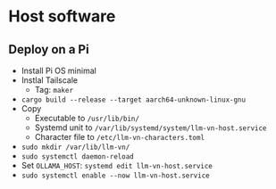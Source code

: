 # Host software

## Deploy on a Pi

- Install Pi OS minimal
- Instlal Tailscale
   - Tag: `maker`
- `cargo build --release --target aarch64-unknown-linux-gnu`
- Copy
   - Executable to `/usr/lib/bin/`
   - Systemd unit to `/var/lib/systemd/system/llm-vn-host.service`
   - Character file to `/etc/llm-vn-characters.toml`
- `sudo mkdir /var/lib/llm-vn/`
- `sudo systemctl daemon-reload`
- Set `OLLAMA_HOST`: `systemd edit llm-vn-host.service`
- `sudo systemctl enable --now llm-vn-host.service`
